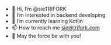 - 👋 Hi, I’m @sieTRIFORK
- 👀 I’m interested in backend developing
- 🌱 I’m currently learning Kotlin
- 📫 How to reach me sie@trifork.com
- 🌌 May the force be with you!

<!---
sieTRIFORK/sieTRIFORK is a ✨ special ✨ repository because its `README.md` (this file) appears on your GitHub profile.
You can click the Preview link to take a look at your changes.
--->
